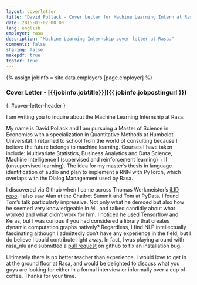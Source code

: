 ```yaml
---
layout: coverletter
title: "David Pollack - Cover Letter for Machine Learning Intern at Rasa"
date: 2015-01-02 00:00
lang: english
employer: rasa
description: "Machine Learning Internship cover letter at Rasa."
comments: false
sharing: false
makepdf: true
footer: true
---
```

{% assign jobinfo = site.data.employers.[page.employer] %}
### Cover Letter - [{{jobinfo.jobtitle}}]({{ jobinfo.jobpostingurl }})
{: #cover-letter-header }

I am writing you to inquire about the Machine Learning Internship at Rasa.  

My name is David Pollack and I am pursuing a Master of Science in Economics with a specialization in Quantitative Methods at Humboldt Universität.  I returned to school from the world of consulting because I believe the future belongs to machine learning.  Courses I have taken include: Multivariate Statistics, Business Analytics and Data Science, Machine Intelligence I (supervised and reinforcement learning) + II (unsupervised learning).  The idea for my master’s thesis in language identification of audio and plan to implement a RNN with PyTorch, which overlaps with the Dialog Management used by Rasa.  

I discovered via Github when I came across Thomas Werkmeister’s [iLID repo](https://github.com/twerkmeister/iLID).  I also saw Alan at the Chatbot Summit and Tom at PyData.  I found Tom’s talk particularly impressive.  Not only what he demoed but also how he seemed very knowledgeable in ML and talked candidly about what worked and what didn’t work for him.  I noticed he used Tensorflow and Keras, but I was curious if you had considered a library that creates dynamic computation graphs natively?  Regardless, I find NLP intellectually fascinating although I admittedly don’t have any experience in the field, but I do believe I could contribute right away.  In fact, I was playing around with rasa\_nlu and submitted a [pull request](https://github.com/RasaHQ/rasa_nlu/pull/443) on github to fix an installation bug.  

Ultimately there is no better teacher than experience.  I would love to get in at the ground floor at Rasa, and would be delighted to discuss what you guys are looking for either in a formal interview or informally over a cup of coffee.  Thanks for your time.
